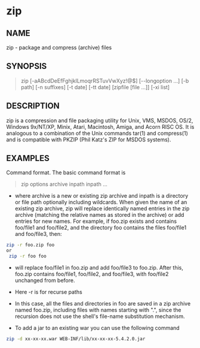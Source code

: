 # zip

## NAME

zip - package and compress (archive) files

## SYNOPSIS

> zip [-aABcdDeEfFghjklLmoqrRSTuvVwXyz!@$] [--longoption ...]  [-b path] [-n suffixes] [-t date] [-tt date] [zipfile [file ...]]  [-xi list]

## DESCRIPTION

zip is a compression and file packaging utility for Unix, VMS, MSDOS, OS/2, Windows 9x/NT/XP, Minix, Atari, Macintosh, Amiga, and Acorn RISC OS.  It is analogous to a combination of the Unix commands tar(1) and compress(1) and is compatible with PKZIP (Phil Katz's ZIP for MSDOS systems).

## EXAMPLES

Command format.  The basic command format is

> zip options archive inpath inpath ...

* where  archive is a new or existing zip archive and inpath is a directory or file path optionally including wildcards.  When given the name of an existing zip archive, zip will replace identically named entries in the zip archive (matching the relative names as stored in the archive) or add entries for new names.  For example, if foo.zip exists and contains foo/file1 and foo/file2, and the directory foo contains the files foo/file1 and foo/file3, then:

```bash
zip -r foo.zip foo
or 
 zip -r foo foo
```

* will replace foo/file1 in foo.zip and add foo/file3 to foo.zip.  After this, foo.zip contains foo/file1, foo/file2, and foo/file3, with foo/file2 unchanged from before.

* Here -r is for recurse paths

* In this case, all the files and directories in foo are saved in a zip archive named foo.zip, including files with names starting with ".", since the recursion  does not use the shell's file-name substitution mechanism.

* To add a jar to an existing war you can use the following command

```bash
zip -d xx-xx-xx.war WEB-INF/lib/xx-xx-xx-5.4.2.0.jar
```
